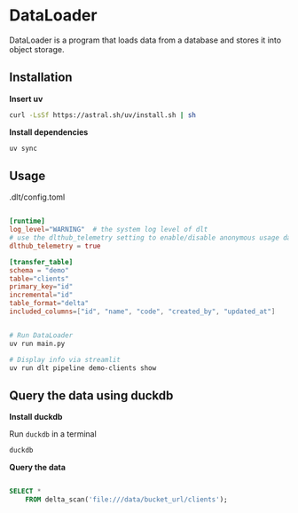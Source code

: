 # DataLoader

DataLoader is a program that loads data from a database and stores it into object storage.

## Installation

**Insert uv**

```bash
curl -LsSf https://astral.sh/uv/install.sh | sh
```

**Install dependencies**

```bash
uv sync
```

## Usage

.dlt/config.toml

```toml

[runtime]
log_level="WARNING"  # the system log level of dlt
# use the dlthub_telemetry setting to enable/disable anonymous usage data reporting, see https://dlthub.com/docs/reference/telemetry
dlthub_telemetry = true

[transfer_table]
schema = "demo"
table="clients"
primary_key="id"
incremental="id"
table_format="delta"
included_columns=["id", "name", "code", "created_by", "updated_at"]
```

```bash

# Run DataLoader
uv run main.py

# Display info via streamlit
uv run dlt pipeline demo-clients show

```
## Query the data using duckdb

**Install duckdb**

Run `duckdb` in a terminal

```bash
duckdb
```
**Query the data**

```sql

SELECT *
    FROM delta_scan('file:///data/bucket_url/clients');

```
